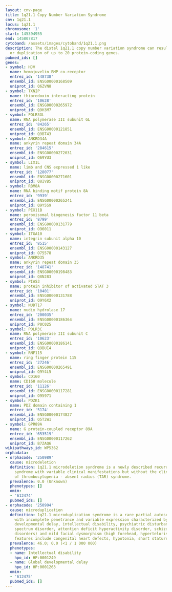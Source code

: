 ```yaml
---
layout: cnv-page
title: 1q21.1 Copy Number Variation Syndrome
cnv: 1q21.1
locus: 1q21.1
chromosome: '1'
start: 145394955
end: 145807817
cytoband: /assets/images/cytoband/1q21.1.png
description: The distal 1q21.1 copy number variation syndrome can result in the loss
  or duplication of up to 20 protein-coding genes.
pubmed_ids: []
genes:
- symbol: HJV
  name: hemojuvelin BMP co-receptor
  entrez_id: '148738'
  ensembl_id: ENSG00000168509
  uniprot_id: Q6ZVN8
- symbol: TXNIP
  name: thioredoxin interacting protein
  entrez_id: '10628'
  ensembl_id: ENSG00000265972
  uniprot_id: Q9H3M7
- symbol: POLR3GL
  name: RNA polymerase III subunit GL
  entrez_id: '84265'
  ensembl_id: ENSG00000121851
  uniprot_id: Q9BT43
- symbol: ANKRD34A
  name: ankyrin repeat domain 34A
  entrez_id: '284615'
  ensembl_id: ENSG00000272031
  uniprot_id: Q69YU3
- symbol: LIX1L
  name: limb and CNS expressed 1 like
  entrez_id: '128077'
  ensembl_id: ENSG00000271601
  uniprot_id: Q8IVB5
- symbol: RBM8A
  name: RNA binding motif protein 8A
  entrez_id: '9939'
  ensembl_id: ENSG00000265241
  uniprot_id: Q9Y5S9
- symbol: PEX11B
  name: peroxisomal biogenesis factor 11 beta
  entrez_id: '8799'
  ensembl_id: ENSG00000131779
  uniprot_id: O96011
- symbol: ITGA10
  name: integrin subunit alpha 10
  entrez_id: '8515'
  ensembl_id: ENSG00000143127
  uniprot_id: O75578
- symbol: ANKRD35
  name: ankyrin repeat domain 35
  entrez_id: '148741'
  ensembl_id: ENSG00000198483
  uniprot_id: Q8N283
- symbol: PIAS3
  name: protein inhibitor of activated STAT 3
  entrez_id: '10401'
  ensembl_id: ENSG00000131788
  uniprot_id: Q9Y6X2
- symbol: NUDT17
  name: nudix hydrolase 17
  entrez_id: '200035'
  ensembl_id: ENSG00000186364
  uniprot_id: P0C025
- symbol: POLR3C
  name: RNA polymerase III subunit C
  entrez_id: '10623'
  ensembl_id: ENSG00000186141
  uniprot_id: Q9BUI4
- symbol: RNF115
  name: ring finger protein 115
  entrez_id: '27246'
  ensembl_id: ENSG00000265491
  uniprot_id: Q9Y4L5
- symbol: CD160
  name: CD160 molecule
  entrez_id: '11126'
  ensembl_id: ENSG00000117281
  uniprot_id: O95971
- symbol: PDZK1
  name: PDZ domain containing 1
  entrez_id: '5174'
  ensembl_id: ENSG00000174827
  uniprot_id: Q5T2W1
- symbol: GPR89A
  name: G protein-coupled receptor 89A
  entrez_id: '653519'
  ensembl_id: ENSG00000117262
  uniprot_id: B7ZAQ6
wikipathways_id: WP5362
orphadata:
- orphacode: '250989'
  cause: microdeletion
  definition: 1q21.1 microdeletion syndrome is a newly described recurrent deletion
    syndrome with variable clinical manifestations but without the clinical picture
    of thrombocytopenia - absent radius (TAR) syndrome.
  prevalence: 0.0 (Unknown)
  phenotypes: []
  omim:
  - '612474'
  pubmed_ids: []
- orphacode: '250994'
  cause: microduplication
  definition: 1q21.1 microduplication syndrome is a rare partial autosomal trisomy/tetrasomy
    with incomplete penetrance and variable expression characterized by macrocephaly,
    developmental delay, intellectual disability, psychiatric disturbances (autism
    spectrum disorder, attention deficit hyperactivity disorder, schizophrenia, mood
    disorders) and mild facial dysmorphism (high forehead, hypertelorism). Other associated
    features include congenital heart defects, hypotonia, short stature, scoliosis.
  prevalence: 46.0; 0.0 (<1 / 1 000 000)
  phenotypes:
  - name: Intellectual disability
    hpo_id: HP:0001249
  - name: Global developmental delay
    hpo_id: HP:0001263
  omim:
  - '612475'
  pubmed_ids: []
---
```

